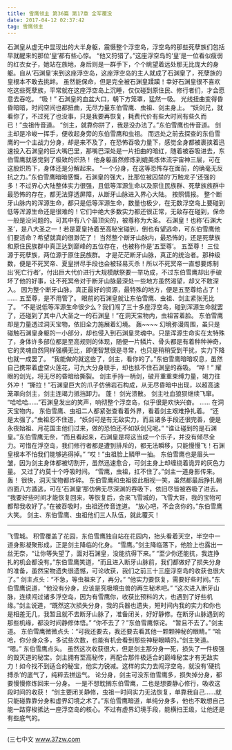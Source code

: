 ```yaml
---
title: 雪鹰领主 第36篇 第17章 全军覆没
date: 2017-04-12 02:37:42
tag: 雪鹰领主
---
```


石渊皇从虚无中显现出的大半身躯，震慑整个浮空岛，浮空岛的那些死孽族们包括早就醒来的那位‘皇’都有些心惊。
“他又狩猎了。”这座浮空岛的‘皇’是一位看似瘦弱的红衣女子，她站在族地，身后则是一群手下，个个眺望着远处那无比庞大的身躯。自从‘石渊皇’来到这座浮空岛，这座浮空岛的主人就成了石渊皇了，死孽族的皇根本不敢去挑衅。
虽然能保命，但是完全被石渊皇蹂躏！幸好石渊皇很不喜欢吃这些死孽族，平常就在这座浮空岛上沉睡，仅仅碰到原住民、修行者们，才会愿意去吞吃。
“吸！”
石渊皇的血盆大口，朝下方笼罩，猛然一吸。
光线扭曲变得昏昏暗暗，时间空间也都扭曲，无尽力量东伯雪鹰、虫祖、剑主身上。
“妖剑兄，就看你了，不过死了也没事，只是我要再恢复，耗费代价有些大时间有些久而已！”虫祖传音道。
“剑主，就靠你拼了，我是没办法了。”东伯雪鹰也传音道。
剑主却是冷峻一挥手，便收起身旁的东伯雪鹰和虫祖。
而远处之前去探查的东伯雪鹰的一个主战力分身，却是来不及了，在恐怖吞吸力量下，感觉全身都被裹挟着迅速投入石渊皇的巨大嘴巴里，那嘴巴深处是一片扭曲的暗红，随着被吞吸进去，东伯雪鹰就感觉到了极致的炽热！
他身躯虽然修炼到媲美炼体流宇宙神三层，可在这股炽热下，身体还是分解起来。
“一个分身，在这等恐怖存在面前，的确毫无反抗之力。”东伯雪鹰暗暗感慨，石渊皇的强大，比那位被囚禁的‘万触龙子’还强的多！不过界心大陆整体实力很强，且低等浑源生命以及原住民族群、死孽族族群中最恐怖的存在，都无法穿透屏障，从断牙山脉进入界心大陆。
按照情报。
整个断牙山脉内的浑源生命，都只是低等浑源生命，数量也极少，在无数浮空岛上要碰到低等浑源生命还是很难的！它们中绝大多数实力都还很正常，无敌存在碰到，保命一般是没问题的。可其中有八个最顶尖的，被尊称为大圣。
石渊皇！也称‘石渊大圣’，是八大圣之一！若是夏皇持着至高秘宝碰到，倒也有望逃命，可东伯雪鹰他们要活命？希望就真的很渺茫了！
当然整个断牙山脉内，最恐怖的，还是死孽族和原住民族群中真正达到巅峰的五位存在，也被称作是‘五至尊’。
五至尊！
三位源于死孽族，两位源于原住民族群。
才是茫茫断牙山脉，真正的统治者。那种级数，便是不死冥帝、夏皇拼尽手段也会被轻易灭杀！所以不死冥帝一直想要炼制出‘死亡行者’，付出巨大代价进行大规模献祭要一举功成，不过东伯雪鹰却出手破坏了他的好事，让不死冥帝对于断牙山脉最深处一些地方虽然渴望，却又不敢深入。
因为整个断牙山脉，真正最好的资源，最特殊的地方，便是五至尊给占了！
……
五至尊，是不用管了。
眼前的石渊皇就让东伯雪鹰、虫祖、剑主紧张无比了。
“不是说低等浑源生命很少么？我们闯了三十多座浮空岛，碰到浑源生命就罢了，还碰到了其中八大圣之一的石渊皇！”在洞天宝物内，虫祖苦着脸。
东伯雪鹰却是力量透过洞天宝物，依旧全力施展着幻境。
轰~~~~
幻境弥漫周围，虽只是碰触石渊皇身躯的一小部分，却也侵入到石渊皇灵魂中。只是浑源生命实在太特殊了，身体许多部位都是至高规则的体现，随便一片鳞片、骨头都是有着种种神奇，它的灵魂自然同样强横无比，即便智慧很是寻常，也只是稍稍受到干扰，实力下降也就一成罢了。
“我能做的就这些了，剑主，看你的了。”东伯雪鹰暗暗叹息，虽然自己携带着虚空火莲花，可九大分身联手，却也抵不住石渊皇的吞吸。
“哗！”
耀眼的剑光，将无尽的昏暗给撕裂。
剑主手持一柄剑，破开重重束缚力量，竭力往外冲！
“撕拉！”石渊皇巨大的爪子仿佛岩石构成，从无尽昏暗中出现，以超高速笼罩向剑主，剑主连竭力抵挡卸力。
蓬！
剑光溃散。
剑主吐血狼狈继续飞窜。
“哈哈哈……”石渊皇发出的笑声，响彻整个浮空岛，似乎很是欢快兴奋。
……
在洞天宝物内。
东伯雪鹰、虫祖二人都紧张查看着外界，看着剑主艰难挣扎着。
“还是太强了。”虫祖忍不住道，“妖剑可是有无敌实力，而且诸多手段还很完善，便是永夜始祖、月花国主他们过来，做的恐怕还不如妖剑兄呢。”
“谁让碰到的是石渊皇。”东伯雪鹰无奈，“而且看起来，石渊皇是将这当成一个乐子，并没有倾尽全力。可惜在浮空岛，我们修行者都是遭到排斥的，都无法瞬移，只能慢慢飞！石渊皇根本不怕我们能够逃得掉。”
“哎！”虫祖脸上鳞甲一抽。
东伯雪鹰也是眉头一皱，因为剑主身体都被切割开，虽然迅速愈合，可剑主身上却缠绕着诡异的灰色力量。
又过了约莫十个呼吸时间。
“雪鹰，虫祖，扛不住了。”剑主一道身影传来。
轰！
很快，洞天宝物都炸碎。
东伯雪鹰和虫祖彼此相视一笑，虽然都最后挣扎朝四面八方遁逃，可在‘石渊皇’那仿佛无尽深渊的吞吸下，依旧尽皆被吞吸了进去。
“我要好些时间才能恢复回来，等恢复后，会来飞雪城的，飞雪大哥，我的宝物可都帮我收好了。”在被吞吸时，虫祖还传音连道。
“放心吧，不会贪你的。”东伯雪鹰大笑。
剑主、东伯雪鹰、虫祖他们三人队伍，就此覆灭！
******
飞雪城。
积雪覆盖了花园，东伯雪鹰独自站在花园内，抬头看着天空，半空中一道身影凝聚形成，正是剑主降临的化身。
“雪鹰。”剑主降临落下，他脸上也露出一丝无奈，“让你等失望了，面对石渊皇，没能抗得下来。”
“至少你还能抗，我连挣扎的机会都没有。”东伯雪鹰笑道，“而且进入断牙山脉前，我们都做好了损失分身的准备，虽然宝物遗失很遗憾，可论收获，我们之前三十三座浮空岛的收获也很大了。”
剑主点头：“不急，等虫祖来了，再分。”
“他实力要恢复，需要好些时间。”东伯雪鹰说道，“他没有分身，应该是究极境虫兽的再生秘术吧。”
“这次进入断牙山脉，连续闯过诸多浮空岛，因为有雪鹰你，收获比预料的大，也遇到了好些机缘。”剑主说道，“既然这次损失分身，我的兵器也遗失，短时间内我的实力和你也是相差无几，我暂且就不去断牙山脉了，准备闭关，好好静修。在断牙山脉遇到的那些机缘，都没时间静修体悟。”
“你不去了？”东伯雪鹰惊诧。
“暂且不去了。”剑主道。
东伯雪鹰微微点头：“可我还要去，我还要去看其他一颗颗神秘的眼睛。”
“哈哈，你分身众多，多试些次数，也能有机会看到那些神秘眼睛的。”剑主笑道。
“嗯。”
东伯雪鹰点头。
虽然这次收获很大，但是剑主那分身一死，损失了一件极强的毁灭道的秘宝。剑主拥有至高秘传，再配合那件极适合的巅峰秘宝才有无敌实力！如今找不到适合的秘宝，他实力锐减。这样的实力去闯浮空岛，就没有‘硬抗搏杀’的底气了，纯粹去拼运气。
论分身，剑主可没东伯雪鹰多，损失掉分身，都要慢慢修炼回来一分身。
一是不想耽搁东伯雪鹰，二也是想要静心修行，吸收这段时间的收获！
“剑主要闭关静修，虫祖一时间实力无法恢复，单靠我自己……就只能碰靠靠分身和虚界幻境之术了。”东伯雪鹰暗道，单纯分身多，他也不敢想自己能一路穿梭抵达一座浮空岛的核心。不过有虚界幻境手段，能横扫王级，让他还是有些底气的。
***********
(三七中文 www.37zw.com
